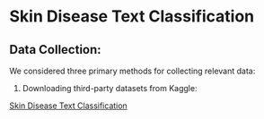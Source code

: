# Skin Disease Text Classification

## Data Collection:
We considered three primary methods for collecting relevant data:
1.	Downloading third-party datasets from Kaggle:
   
[Skin Disease Text Classification](https://www.kaggle.com/datasets/anjalidharmik92/skin-disease-text-classification)
